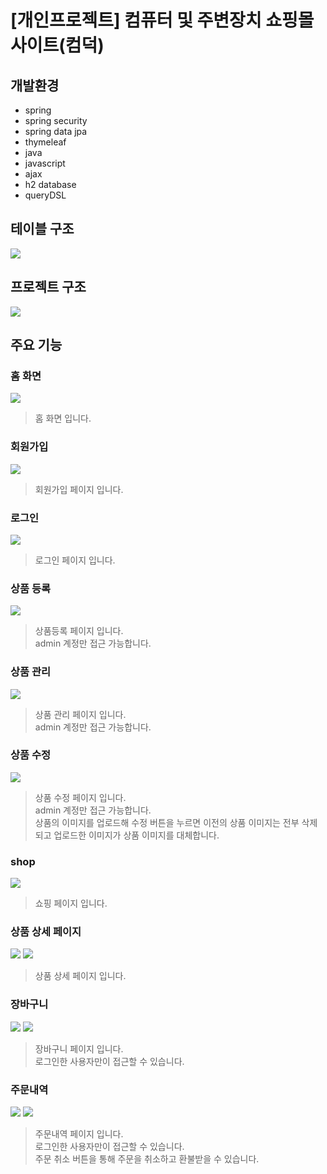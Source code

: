 # [개인프로젝트] 컴퓨터 및 주변장치 쇼핑몰 사이트(컴덕)
## 개발환경
* spring
* spring security
* spring data jpa
* thymeleaf
* java
* javascript
* ajax
* h2 database
* queryDSL
## 테이블 구조
<img src="./table_diagram.png">

## 프로젝트 구조
<img src="./screenshot/structure.png">

## 주요 기능
### 홈 화면
<img src="./screenshot/홈화면.png">

> 홈 화면 입니다.
### 회원가입
<img src="./screenshot/회원가입.png">

> 회원가입 페이지 입니다.
### 로그인
<img src="./screenshot/로그인.png">

> 로그인 페이지 입니다.
### 상품 등록
<img src="./screenshot/상품등록.png">

> 상품등록 페이지 입니다.<br>
> admin 계정만 접근 가능합니다.<br>
### 상품 관리
<img src="./screenshot/상품관리.png">

> 상품 관리 페이지 입니다.<br>
> admin 계정만 접근 가능합니다.<br>
### 상품 수정
<img src="./screenshot/상품수정.png">

> 상품 수정 페이지 입니다.<br>
> admin 계정만 접근 가능합니다.<br>
> 상품의 이미지를 업로드해 수정 버튼을 누르면 이전의 상품 이미지는 전부 삭제되고 업로드한 이미지가 상품 이미지를 대체합니다.
### shop
<img src="./screenshot/shop.png">

> 쇼핑 페이지 입니다.<br>
### 상품 상세 페이지
<img src="./screenshot/상품보기.png">
<img src="./screenshot/결제.png">

> 상품 상세 페이지 입니다.<br>
### 장바구니
<img src="./screenshot/장바구니.png">
<img src="./screenshot/결제2.png">

> 장바구니 페이지 입니다.<br>
> 로그인한 사용자만이 접근할 수 있습니다.<br>
### 주문내역
<img src="./screenshot/주문내역.png">
<img src="./screenshot/주문취소.png">

> 주문내역 페이지 입니다.<br>
> 로그인한 사용자만이 접근할 수 있습니다.<br>
> 주문 취소 버튼을 통해 주문을 취소하고 환불받을 수 있습니다.